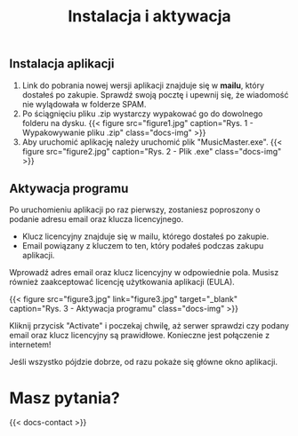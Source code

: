 ﻿---
title: "Instalacja i aktywacja"
description: "Jak zainstalować i aktywować Music Mastera w kilku prostych krokach."
weight: 100
---

## Instalacja aplikacji

1. Link do pobrania nowej wersji aplikacji znajduje się w **mailu**, który dostałeś po zakupie. Sprawdź swoją pocztę i upewnij się, że wiadomość nie wylądowała w folderze SPAM.
1. Po ściągnięciu pliku .zip wystarczy wypakować go do dowolnego folderu na dysku. {{< figure src="figure1.jpg" caption="Rys. 1 - Wypakowywanie pliku .zip" class="docs-img" >}}
1. Aby uruchomić aplikację należy uruchomić plik "MusicMaster.exe". {{< figure src="figure2.jpg" caption="Rys. 2 - Plik .exe" class="docs-img" >}}

## Aktywacja programu

Po uruchomieniu aplikacji po raz pierwszy, zostaniesz poproszony o podanie adresu email oraz klucza licencyjnego. 

- Klucz licencyjny znajduje się w mailu, którego dostałeś po zakupie.
- Email powiązany z kluczem to ten, który podałeś podczas zakupu aplikacji.

Wprowadź adres email oraz klucz licencyjny w odpowiednie pola. Musisz również zaakceptować licencję użytkowania aplikacji (EULA).

{{< figure src="figure3.jpg" link="figure3.jpg" target="_blank" caption="Rys. 3 - Aktywacja programu" class="docs-img" >}}

Kliknij przycisk "Activate" i poczekaj chwilę, aż serwer sprawdzi czy podany email oraz klucz licencyjny są prawidłowe. Konieczne jest połączenie z internetem!

Jeśli wszystko pójdzie dobrze, od razu pokaże się główne okno aplikacji.

# Masz pytania?

{{< docs-contact >}}
